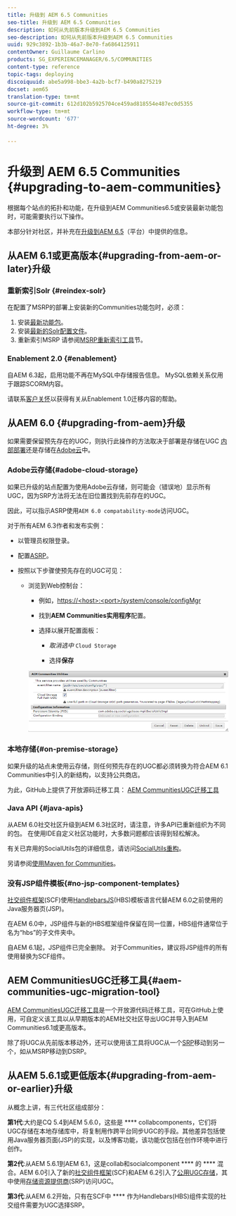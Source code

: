 ```yaml
---
title: 升级到 AEM 6.5 Communities
seo-title: 升级到 AEM 6.5 Communities
description: 如何从先前版本升级到AEM 6.5 Communities
seo-description: 如何从先前版本升级到AEM 6.5 Communities
uuid: 929c3892-1b3b-46a7-8e70-fa6864125911
contentOwner: Guillaume Carlino
products: SG_EXPERIENCEMANAGER/6.5/COMMUNITIES
content-type: reference
topic-tags: deploying
discoiquuid: abe5a998-bbe3-4a2b-bcf7-b490a8275219
docset: aem65
translation-type: tm+mt
source-git-commit: 612d102b5925704ce459ad818554e487ec0d5355
workflow-type: tm+mt
source-wordcount: '677'
ht-degree: 3%

---
```



# 升级到 AEM 6.5 Communities {#upgrading-to-aem-communities}

根据每个站点的拓扑和功能，在升级到AEM Communities6.5或安装最新功能包时，可能需要执行以下操作。

本部分针对社区，并补充在[升级到AEM 6.5](/help/sites-deploying/upgrade.md)（平台）中提供的信息。

## 从AEM 6.1或更高版本{#upgrading-from-aem-or-later}升级

### 重新索引Solr {#reindex-solr}

在配置了MSRP的部署上安装新的Communities功能包时，必须：

1. 安装[最新功能包](/help/communities/deploy-communities.md#latestfeaturepack)。
1. 安装[最新的Solr配置文件](/help/communities/msrp.md#upgrading)。
1. 重新索引MSRP
请参阅[MSRP重新索引工具](/help/communities/msrp.md#msrp-reindex-tool)节。

### Enablement 2.0 {#enablement}

自AEM 6.3起，启用功能不再在MySQL中存储报告信息。 MySQL依赖关系仅用于跟踪SCORM内容。

请联系[客户关怀](https://helpx.adobe.com/cn/marketing-cloud/contact-support.html)以获得有关从Enablement 1.0迁移内容的帮助。

## 从AEM 6.0 {#upgrading-from-aem}升级

如果需要保留预先存在的UGC，则执行此操作的方法取决于部署是存储在UGC [内部部署](#on-premise-storage)还是存储在[Adobe云](#adobe-cloud-storage)中。

### Adobe云存储{#adobe-cloud-storage}

如果已升级的站点配置为使用Adobe云存储，则可能会（错误地）显示所有UGC，因为SRP方法将无法在旧位置找到先前存在的UGC。

因此，可以指示ASRP使用`AEM 6.0 compatability-mode`访问UGC。

对于所有AEM 6.3作者和发布实例：

* 以管理员权限登录。
* 配置[ASRP](/help/communities/asrp.md)。
* 按照以下步骤使预先存在的UGC可见：

   * 浏览到Web控制台：

      * 例如，[https://&lt;host>:&lt;port>/system/console/configMgr](https://localhost:4502/system/console/configMgr)

      * 找到&#x200B;**AEM Communities实用程序**&#x200B;配置。
      * 选择以展开配置面板：

         * *取消选中* `Cloud Storage`

         * 选择&#x200B;**保存**

      ![实用程序](assets/utilities.png)


### 本地存储{#on-premise-storage}

如果升级的站点未使用云存储，则任何预先存在的UGC都必须转换为符合AEM 6.1 Communities中引入的新结构，以支持公共商店。

为此，GitHub上提供了开放源码迁移工具：
[AEM CommunitiesUGC迁移工具](https://github.com/Adobe-Marketing-Cloud/communities-ugc-migration)

### Java API {#java-apis}

从AEM 6.0社交社区升级到AEM 6.3社区时，请注意，许多API已重新组织为不同的包。 在使用IDE自定义社区功能时，大多数问题都应该得到轻松解决。

有关已弃用的SocialUtils包的详细信息，请访问[SocialUtils重构](/help/communities/socialutils.md)。

另请参阅[使用Maven for Communities](/help/communities/maven.md)。

### 没有JSP组件模板{#no-jsp-component-templates}

[社交组件框架](/help/communities/scf.md)(SCF)使用[HandlebarsJS](https://www.handlebarsjs.com/)(HBS)模板语言代替AEM 6.0之前使用的Java服务器页(JSP)。

在AEM 6.0中，JSP组件与新的HBS框架组件保留在同一位置，HBS组件通常位于名为“hbs”的子文件夹中。

自AEM 6.1起，JSP组件已完全删除。 对于Communities，建议将JSP组件的所有使用替换为SCF组件。

## AEM CommunitiesUGC迁移工具{#aem-communities-ugc-migration-tool}

[AEM CommunitiesUGC迁移工具](https://github.com/Adobe-Marketing-Cloud/communities-ugc-migration)是一个开放源代码迁移工具，可在GitHub上使用，可自定义该工具以从早期版本的AEM社交社区导出UGC并导入到AEM Communities6.1或更高版本。

除了将UGC从先前版本移动外，还可以使用该工具将UGC从一个[SRP](/help/communities/working-with-srp.md)移动到另一个，如从MSRP移动到DSRP。

## 从AEM 5.6.1或更低版本{#upgrading-from-aem-or-earlier}升级

从概念上讲，有三代社区组成部分：

**第1代**:大约是CQ 5.4到AEM 5.6.0，这些是 **** collabcomponents，它们将UGC存储在本地存储库中，将复制用作跨平台同步UGC的手段。其他差异包括使用Java服务器页面(JSP)的实现，以及博客功能，该功能仅包括在创作环境中进行创作。

**第2代**:从AEM 5.6.1到AEM 6.1，这是collab和socialcomponent **** 的 **** 混合。AEM 6.0引入了新的[社交组件框架](/help/communities/scf.md)(SCF)和AEM 6.2引入了[公用UGC存储](/help/communities/working-with-srp.md)，其中使用[存储资源提供商](/help/communities/srp.md)(SRP)访问UGC。

**第3代**:从AEM 6.2开始，只有在SCF中 **** 作为Handlebars(HBS)组件实现的社交组件需要为UGC选择SRP。
